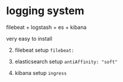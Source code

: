 # logging system

filebeat + logstash + es + kibana

<!-- 1. logstash setup `logstashPipeline:` --> very easy to install

2. filebeat setup `filebeat:`

3. elasticsearch setup `antiAffinity: "soft"`

4. kibana setup `ingress`

